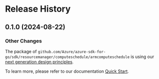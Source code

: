 # Release History

## 0.1.0 (2024-08-22)
### Other Changes

The package of `github.com/Azure/azure-sdk-for-go/sdk/resourcemanager/computeschedule/armcomputeschedule` is using our [next generation design principles](https://azure.github.io/azure-sdk/general_introduction.html).

To learn more, please refer to our documentation [Quick Start](https://aka.ms/azsdk/go/mgmt).